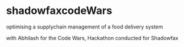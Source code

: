 # shadowfaxcodeWars
optimising a supplychain management of a food delivery system

with Abhilash for the Code Wars, Hackathon conducted for Shadowfax
